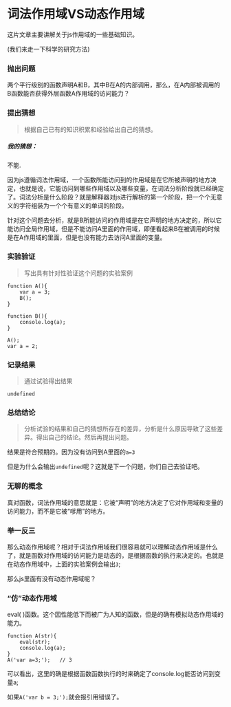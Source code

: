 # 词法作用域VS动态作用域

这片文章主要讲解关于js作用域的一些基础知识。

(我们来走一下科学的研究方法)

### 抛出问题

两个平行级别的函数声明A和B，其中B在A的内部调用，那么，在A内部被调用的B函数能否获得外层函数A作用域的访问能力？

### 提出猜想

> 根据自己已有的知识积累和经验给出自己的猜想。

#####  我的猜想：

不能.

因为js遵循词法作用域，一个函数所能访问到的作用域是在它所被声明的地方决定，也就是说，它能访问到哪些作用域以及哪些变量，在词法分析阶段就已经确定了。词法分析是什么阶段？就是解释器对js进行解析的第一个阶段，把一个个无意义的字符组装为一个个有意义的单词的阶段。

针对这个问题去分析，就是B所能访问的作用域是在它声明的地方决定的，所以它能访问全局作用域，但是不能访问A里面的作用域，即便看起来B在被调用的时候是在A作用域的里面，但是也没有能力去访问A里面的变量。

### 实验验证

> 写出具有针对性验证这个问题的实验案例

    function A(){
        var a = 3;
        B();
    }

    function B(){
        console.log(a);
    }
    
    A();
    var a = 2;

### 记录结果

> 通过试验得出结果

    undefined

### 总结结论

> 分析试验的结果和自己的猜想所存在的差异，分析是什么原因导致了这些差异。得出自己的结论。然后再提出问题。

结果是符合预期的。因为没有访问到A里面的`a=3`

但是为什么会输出`undefined`呢？这就是下一个问题，你们自己去验证吧。

### 无聊的概念

真对函数，词法作用域的意思就是：它被“声明”的地方决定了它对作用域和变量的访问能力，而不是它被“嗲用”的地方。

### 举一反三

那么动态作用域呢？相对于词法作用域我们很容易就可以理解动态作用域是什么了，就是函数对作用域的访问能力是动态的，是根据函数的执行来决定的。也就是在动态作用域中，上面的实验案例会输出`3`;

那么js里面有没有动态作用域呢？

### “仿”动态作用域

eval( )函数。这个因性能低下而被广为人知的函数，但是的确有模拟动态作用域的能力。

    function A(str){
        eval(str);
        console.log(a);
    }
    A('var a=3;');   // 3

可以看出，这里的确是根据函数函数执行的时来确定了console.log能否访问到变量a;

如果`A('var b = 3;');`就会报引用错误了。




